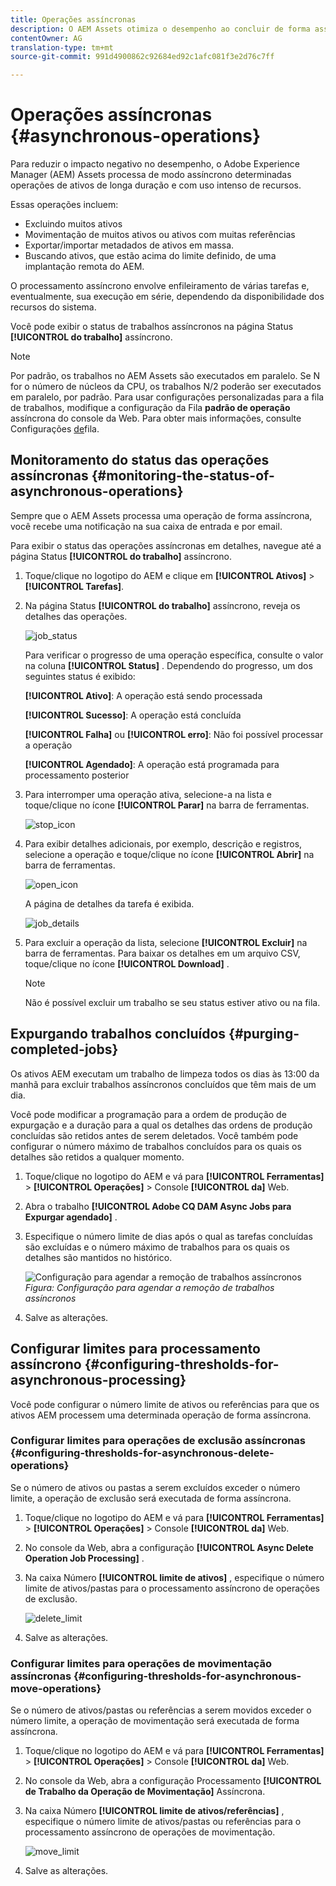 ```yaml
---
title: Operações assíncronas
description: O AEM Assets otimiza o desempenho ao concluir de forma assíncrona algumas tarefas que exigem muitos recursos.
contentOwner: AG
translation-type: tm+mt
source-git-commit: 991d4900862c92684ed92c1afc081f3e2d76c7ff

---
```



# Operações assíncronas {#asynchronous-operations}

Para reduzir o impacto negativo no desempenho, o Adobe Experience Manager (AEM) Assets processa de modo assíncrono determinadas operações de ativos de longa duração e com uso intenso de recursos.

Essas operações incluem:

* Excluindo muitos ativos
* Movimentação de muitos ativos ou ativos com muitas referências
* Exportar/importar metadados de ativos em massa.
* Buscando ativos, que estão acima do limite definido, de uma implantação remota do AEM.

O processamento assíncrono envolve enfileiramento de várias tarefas e, eventualmente, sua execução em série, dependendo da disponibilidade dos recursos do sistema.

Você pode exibir o status de trabalhos assíncronos na página Status **[!UICONTROL do trabalho]** assíncrono.

>[!NOTE]
>
>Por padrão, os trabalhos no AEM Assets são executados em paralelo. Se N for o número de núcleos da CPU, os trabalhos N/2 poderão ser executados em paralelo, por padrão. Para usar configurações personalizadas para a fila de trabalhos, modifique a configuração da Fila **padrão de operação** assíncrona do console da Web. Para obter mais informações, consulte Configurações [de](https://sling.apache.org/documentation/bundles/apache-sling-eventing-and-job-handling.html#queue-configurations)fila.

## Monitoramento do status das operações assíncronas {#monitoring-the-status-of-asynchronous-operations}

Sempre que o AEM Assets processa uma operação de forma assíncrona, você recebe uma notificação na sua caixa de entrada e por email.

Para exibir o status das operações assíncronas em detalhes, navegue até a página Status **[!UICONTROL do trabalho]** assíncrono.

1. Toque/clique no logotipo do AEM e clique em **[!UICONTROL Ativos]** > **[!UICONTROL Tarefas]**.
1. Na página Status **[!UICONTROL do trabalho]** assíncrono, reveja os detalhes das operações.

   ![job_status](assets/job_status.png)

   Para verificar o progresso de uma operação específica, consulte o valor na coluna **[!UICONTROL Status]** . Dependendo do progresso, um dos seguintes status é exibido:

   **[!UICONTROL Ativo]**: A operação está sendo processada

   **[!UICONTROL Sucesso]**: A operação está concluída

   **[!UICONTROL Falha]** ou **[!UICONTROL erro]**: Não foi possível processar a operação

   **[!UICONTROL Agendado]**: A operação está programada para processamento posterior

1. Para interromper uma operação ativa, selecione-a na lista e toque/clique no ícone **[!UICONTROL Parar]** na barra de ferramentas.

   ![stop_icon](assets/stop_icon.png)

1. Para exibir detalhes adicionais, por exemplo, descrição e registros, selecione a operação e toque/clique no ícone **[!UICONTROL Abrir]** na barra de ferramentas.

   ![open_icon](assets/open_icon.png)

   A página de detalhes da tarefa é exibida.

   ![job_details](assets/job_details.png)

1. Para excluir a operação da lista, selecione **[!UICONTROL Excluir]** na barra de ferramentas. Para baixar os detalhes em um arquivo CSV, toque/clique no ícone **[!UICONTROL Download]** .

   >[!NOTE]
   >
   >Não é possível excluir um trabalho se seu status estiver ativo ou na fila.

## Expurgando trabalhos concluídos {#purging-completed-jobs}

Os ativos AEM executam um trabalho de limpeza todos os dias às 13:00 da manhã para excluir trabalhos assíncronos concluídos que têm mais de um dia.

Você pode modificar a programação para a ordem de produção de expurgação e a duração para a qual os detalhes das ordens de produção concluídas são retidos antes de serem deletados. Você também pode configurar o número máximo de trabalhos concluídos para os quais os detalhes são retidos a qualquer momento.

1. Toque/clique no logotipo do AEM e vá para **[!UICONTROL Ferramentas]** > **[!UICONTROL Operações]** > Console **[!UICONTROL da]** Web.
1. Abra o trabalho **[!UICONTROL Adobe CQ DAM Async Jobs para Expurgar agendado]** .
1. Especifique o número limite de dias após o qual as tarefas concluídas são excluídas e o número máximo de trabalhos para os quais os detalhes são mantidos no histórico.

   ![Configuração para agendar a remoção de trabalhos assíncronos](assets/configmgr_purge_asyncjobs.png)
   *Figura: Configuração para agendar a remoção de trabalhos assíncronos*

1. Salve as alterações.

## Configurar limites para processamento assíncrono {#configuring-thresholds-for-asynchronous-processing}

Você pode configurar o número limite de ativos ou referências para que os ativos AEM processem uma determinada operação de forma assíncrona.

### Configurar limites para operações de exclusão assíncronas {#configuring-thresholds-for-asynchronous-delete-operations}

Se o número de ativos ou pastas a serem excluídos exceder o número limite, a operação de exclusão será executada de forma assíncrona.

1. Toque/clique no logotipo do AEM e vá para **[!UICONTROL Ferramentas]** > **[!UICONTROL Operações]** > Console **[!UICONTROL da]** Web.
1. No console da Web, abra a configuração **[!UICONTROL Async Delete Operation Job Processing]** .
1. Na caixa Número **[!UICONTROL limite de ativos]** , especifique o número limite de ativos/pastas para o processamento assíncrono de operações de exclusão.

   ![delete_limit](assets/delete_threshold.png)

1. Salve as alterações.

### Configurar limites para operações de movimentação assíncronas {#configuring-thresholds-for-asynchronous-move-operations}

Se o número de ativos/pastas ou referências a serem movidos exceder o número limite, a operação de movimentação será executada de forma assíncrona.

1. Toque/clique no logotipo do AEM e vá para **[!UICONTROL Ferramentas]** > **[!UICONTROL Operações]** > Console **[!UICONTROL da]** Web.
1. No console da Web, abra a configuração Processamento **[!UICONTROL de Trabalho da Operação de Movimentação]** Assíncrona.
1. Na caixa Número **[!UICONTROL limite de ativos/referências]** , especifique o número limite de ativos/pastas ou referências para o processamento assíncrono de operações de movimentação.

   ![move_limit](assets/move_threshold.png)

1. Salve as alterações.
